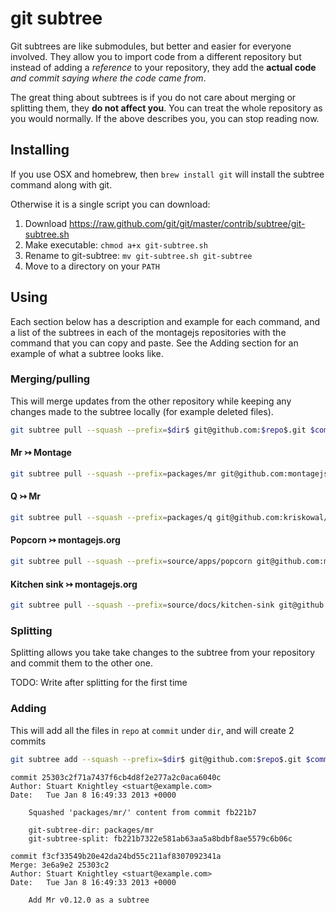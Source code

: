 git subtree
===========

Git subtrees are like submodules, but better and easier for everyone involved. They allow you to import code from a different repository but instead of adding a *reference* to your repository, they add the **actual code** *and commit saying where the code came from*.

The great thing about subtrees is if you do not care about merging or splitting them, they **do not affect you**. You can treat the whole repository as you would normally. If the above describes you, you can stop reading now. 

Installing
----------

If you use OSX and homebrew, then `brew install git` will install the subtree command along with git.

Otherwise it is a single script you can download:

1. Download https://raw.github.com/git/git/master/contrib/subtree/git-subtree.sh 
2. Make executable: `chmod a+x git-subtree.sh`
3. Rename to git-subtree: `mv git-subtree.sh git-subtree`
4. Move to a directory on your `PATH`

Using
-----

Each section below has a description and example for each command, and a list of the subtrees in each of the montagejs repositories with the command that you can copy and paste. See the Adding section for an example of what a subtree looks like.

### Merging/pulling
This will merge updates from the other repository while keeping any changes made to the subtree locally (for example deleted files).

```bash
git subtree pull --squash --prefix=$dir$ git@github.com:$repo$.git $commitOrTag$ -m "Update $name$ to $version$"
```

#### Mr ↣ Montage

```bash
git subtree pull --squash --prefix=packages/mr git@github.com:montagejs/mr.git $version -m "Update Mr to $version$"
```

#### Q ↣ Mr

```bash
git subtree pull --squash --prefix=packages/q git@github.com:kriskowal/q.git $version -m "Update Q to $version"
```

#### Popcorn ↣ montagejs.org

```bash
git subtree pull --squash --prefix=source/apps/popcorn git@github.com:montagejs/popcorn.git master -m "Update Popcorn to master"
```

#### Kitchen sink ↣ montagejs.org

```bash
git subtree pull --squash --prefix=source/docs/kitchen-sink git@github.com:montagejs/kitchen-sink.git master -m "Update Kitchen sink to master"
```

### Splitting

Splitting allows you take take changes to the subtree from your repository and commit them to the other one. 

TODO: Write after splitting for the first time

### Adding

This will add all the files in `repo` at `commit` under `dir`, and will create 2 commits

```bash
git subtree add --squash --prefix=$dir$ git@github.com:$repo$.git $commitOrTag$ -m "Add $name$ $version$ as a subtree"
```

```
commit 25303c2f71a7437f6cb4d8f2e277a2c0aca6040c
Author: Stuart Knightley <stuart@example.com>
Date:   Tue Jan 8 16:49:33 2013 +0000

    Squashed 'packages/mr/' content from commit fb221b7
    
    git-subtree-dir: packages/mr
    git-subtree-split: fb221b7322e581ab63aa5a8bdbf8ae5579c6b06c

commit f3cf33549b20e42da24bd55c211af8307092341a
Merge: 3e6a9e2 25303c2
Author: Stuart Knightley <stuart@example.com>
Date:   Tue Jan 8 16:49:33 2013 +0000

    Add Mr v0.12.0 as a subtree
```